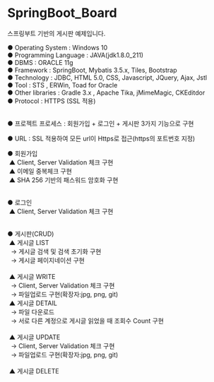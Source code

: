# SpringBoot_Board
스프링부트 기반의 게시판 예제입니다.

● Operating System : Windows 10 <br />
● Programming Language : JAVA(jdk1.8.0_211) <br />
● DBMS : ORACLE 11g <br />
● Framework : SpringBoot, Mybatis 3.5.x, Tiles, Bootstrap <br />
● Technology : JDBC, HTML 5.0, CSS, Javascript, JQuery, Ajax, Jstl <br />
● Tool : STS , ERWin, Toad for Oracle <br />
● Other libraries : Gradle 3.x , Apache Tika, jMimeMagic, CKEditdor <br />
● Protocol : HTTPS (SSL 적용) <br /><br />

● 프로젝트 프로세스 : 회원가입 + 로그인 + 게시판 3가지 기능으로 구현<br />

● URL : SSL 적용하여 모든 url이 Https로 접근(https의 포트번호 지정)<br />

● 회원가입 <br />
&nbsp;▲ Client, Server Validation 체크 구현 <br />
&nbsp;▲ 이메일 중복체크 구현 <br />
&nbsp;▲ SHA 256 기반의 패스워드 암호화 구현 <br /><br />

● 로그인 <br />
&nbsp;▲ Client, Server Validation 체크 구현 <br /><br />

● 게시판(CRUD) <br />
&nbsp;▲ 게시글 LIST <br />
&nbsp;&nbsp;→ 게시글 검색 및 검색 초기화 구현 <br />
&nbsp;&nbsp;→ 게시글 페이지네이션 구현 <br /><br />
&nbsp;▲ 게시글 WRITE <br />
&nbsp;&nbsp;→ Client, Server Validation 체크 구현 <br />
&nbsp;&nbsp;→ 파일업로드 구현(확장자:jpg, png, git) <br />
&nbsp;▲ 게시글 DETAIL <br />
&nbsp;&nbsp;→ 파일 다운로드 <br />
&nbsp;&nbsp;→ 서로 다른 계정으로 게시글 읽었을 때 조회수 Count 구현 <br /><br />
&nbsp;▲ 게시글 UPDATE <br />
&nbsp;&nbsp;→ Client, Server Validation 체크 구현 <br />
&nbsp;&nbsp;→ 파일업로드 구현(확장자:jpg, png, git) <br /><br />
&nbsp;▲ 게시글 DELETE







